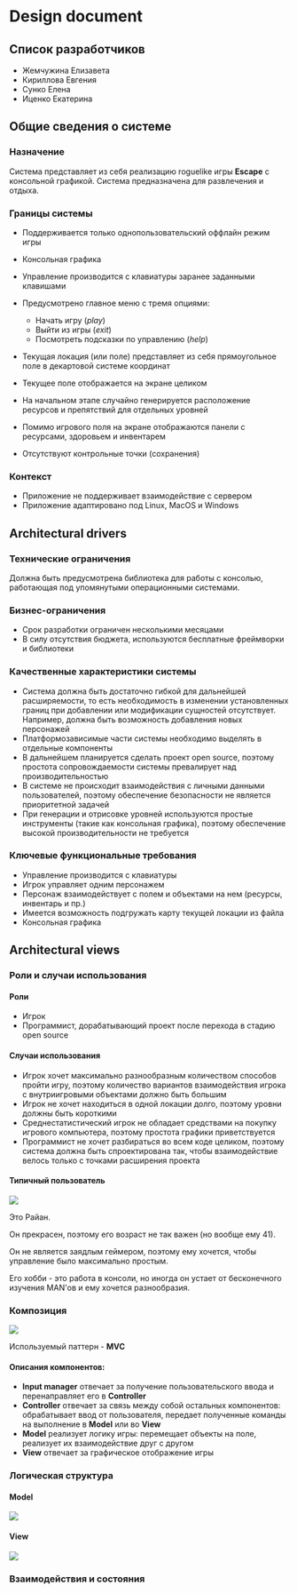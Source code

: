 # Design document

## Список разработчиков

- Жемчужина Елизавета
- Кириллова Евгения
- Сунко Елена
- Иценко Екатерина

## Общие сведения о системе
### Назначение

Система представляет из себя реализацию roguelike игры **Escape** с консольной графикой. Система предназначена для развлечения и отдыха.

### Границы системы
- Поддерживается только однопользовательский оффлайн режим игры
- Консольная графика
- Управление производится с клавиатуры заранее заданными клавишами
- Предусмотрено главное меню с тремя опциями:

  - Начать игру (_play_)
  - Выйти из игры (_exit_)
  - Посмотреть подсказки по управлению (_help_)
- Текущая локация (или поле) представляет из себя прямоугольное поле в декартовой системе координат
- Текущее поле отображается на экране целиком
- На начальном этапе случайно генерируется расположение ресурсов и препятствий для отдельных уровней
- Помимо игрового поля на экране отображаются панели с ресурсами, здоровьем и инвентарем 
- Отсутствуют контрольные точки (сохранения)

### Контекст

- Приложение не поддерживает взаимодействие с сервером
- Приложение адаптировано под Linux, MacOS и Windows

## Architectural drivers
### Технические ограничения
Должна быть предусмотрена библиотека для работы с консолью, работающая под упомянутыми операционными системами.

### Бизнес-ограничения

- Срок разработки ограничен несколькими месяцами
- В силу отсутствия бюджета, используются бесплатные фреймворки и библиотеки

### Качественные характеристики системы

- Система должна быть достаточно гибкой для дальнейшей расширяемости, то есть необходимость в изменении установленных границ при добавлении или модификации сущностей отсутствует. Например, должна быть возможность добавления новых персонажей
- Платформозависимые части системы необходимо выделять в отдельные компоненты
- В дальнейшем планируется сделать проект open source, поэтому простота сопровождаемости системы превалирует над производительностью
- В системе не происходит взаимодействия с личными данными пользователей, поэтому обеспечение безопасности не является приоритетной задачей
- При генерации и отрисовке уровней используются простые инструменты (такие как консольная графика), поэтому обеспечение высокой производительности не требуется

### Ключевые функциональные требования

- Управление производится с клавиатуры
- Игрок управляет одним персонажем
- Персонаж взаимодействует с полем и объектами на нем (ресурсы, инвентарь и пр.)
- Имеется возможность подгружать карту текущей локации из файла
- Консольная графика

## Architectural views
### Роли и случаи использования

#### Роли
- Игрок
- Программист, дорабатывающий проект после перехода в стадию open source

#### Случаи использования
- Игрок хочет максимально разнообразным количеством способов пройти игру, поэтому количество вариантов взаимодействия игрока с внутриигровыми объектами должно быть большим
- Игрок не хочет находиться в одной локации долго, поэтому уровни должны быть короткими
- Среднестатистический игрок не обладает средствами на покупку игрового компьютера, поэтому простота графики приветствуется
- Программист не хочет разбираться во всем коде целиком, поэтому система должна быть спроектирована так, чтобы взаимодействие велось только с точками расширения проекта

#### Типичный пользователь
<img src="images/gosling.jpg"/>

Это Райан. 

Он прекрасен, поэтому его возраст не так важен (но вообще ему 41).

Он не является заядлым геймером, поэтому ему хочется, чтобы управление было максимально простым. 

Его хобби - это работа в консоли, но иногда он устает от бесконечного изучения MAN'ов и ему хочется разнообразия. 

### Композиция
<img src="images/components.png"/>

Используемый паттерн - **MVC**

#### Описания компонентов:

- **Input manager** отвечает за получение пользовательского ввода и перенаправляет его в **Controller**
- **Controller** отвечает за связь между собой остальных компонентов: обрабатывает ввод от пользователя,
передает полученные команды на выполнение в **Model** или во **View**
- **Model** реализует логику игры: перемещает объекты на поле, реализует их взаимодействие друг с другом
- **View** отвечает за графическое отображение игры

### Логическая структура

#### Model
<img src="images/model_cmponent.png"/>


#### View
<img src="images/view_component.png"/>

### Взаимодействия и состояния

